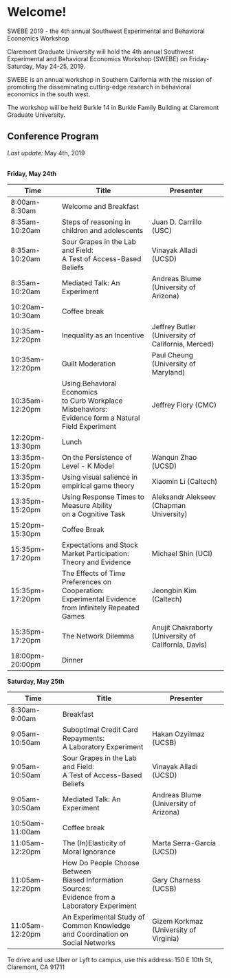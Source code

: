 # Welcome!

SWEBE 2019 - the 4th annual Southwest Experimental and Behavioral Economics Workshop

Claremont Graduate University will hold the 4th annual Southwest Experimental and Behavioral Economics Workshop (SWEBE) on Friday-Saturday, May 24-25, 2019.

SWEBE is an annual workshop in Southern California with the mission of promoting the disseminating cutting-edge research in behavioral economics in the south west. 

The workshop will be held Burkle 14 in Burkle Family Building at Claremont Graduate University.

## Conference Program

*Last update:* May 4th, 2019

<br>**Friday, May 24th** 

Time | Title | Presenter
-----|------|------
8:00am-8:30am | Welcome and Breakfast
8:35am-10:20am | Steps of reasoning in children and adolescents | Juan D. Carrillo (USC)
8:35am-10:20am | Sour Grapes in the Lab and Field: <br>A Test of Access-Based Beliefs | Vinayak Alladi (UCSD)
8:35am-10:20am | Mediated Talk: An Experiment | Andreas Blume (University of Arizona) 
10:20am-10:30am | Coffee break 
10:35am-12:20pm | Inequality as an Incentive | Jeffrey Butler <br> (University of California, Merced)
10:35am-12:20pm | Guilt Moderation | Paul Cheung <br>(University of Maryland)
10:35am-12:20pm | Using Behavioral Economics <br>to Curb Workplace Misbehaviors: <br>Evidence form a Natural Field Experiment | Jeffrey Flory (CMC)
12:20pm-13:30pm | Lunch
13:35pm-15:20pm | On the Persistence of Level - K Model | Wanqun Zhao (UCSD)
13:35pm-15:20pm | Using visual salience in empirical game theory | Xiaomin Li (Caltech)
13:35pm-15:20pm | Using Response Times to Measure Ability <br>on a Cognitive Task | Aleksandr Alekseev <br>(Chapman University)
15:20pm-15:30pm | Coffee Break 
15:35pm-17:20pm | Expectations and Stock Market Participation: <br>Theory and Evidence | Michael Shin (UCI)
15:35pm-17:20pm | The Effects of Time Preferences on Cooperation:<br>Experimental Evidence from Infinitely Repeated <br>Games | Jeongbin Kim (Caltech)
15:35pm-17:20pm | The Network Dilemma | Anujit Chakraborty <br>(University of California, Davis)
18:00pm-20:00pm | Dinner


**Saturday, May 25th** 

Time | Title | Presenter
-----|------|------
8:30am-9:00am | Breakfast
9:05am-10:50am | Suboptimal Credit Card Repayments: <br>A Laboratory Experiment | Hakan Ozyilmaz (UCSB)
9:05am-10:50am | Sour Grapes in the Lab and Field: <br>A Test of Access-Based Beliefs | Vinayak Alladi (UCSD)
9:05am-10:50am | Mediated Talk: An Experiment | Andreas Blume (University of Arizona) 
10:50am-11:00am | Coffee break 
11:05am-12:20pm | The (In)Elasticity of Moral Ignorance | Marta Serra-Garcia (UCSD)
11:05am-12:20pm | How Do People Choose Between <br>Biased Information Sources: <br>Evidence from a Laboratory Experiment | Gary Charness (UCSB)
11:05am-12:20pm | An Experimental Study of Common Knowledge <br>and Coordination on Social Networks| Gizem Korkmaz <br>(University of Virginia)

To drive and use Uber or Lyft to campus, use this address: 150 E 10th St, Claremont, CA 91711
